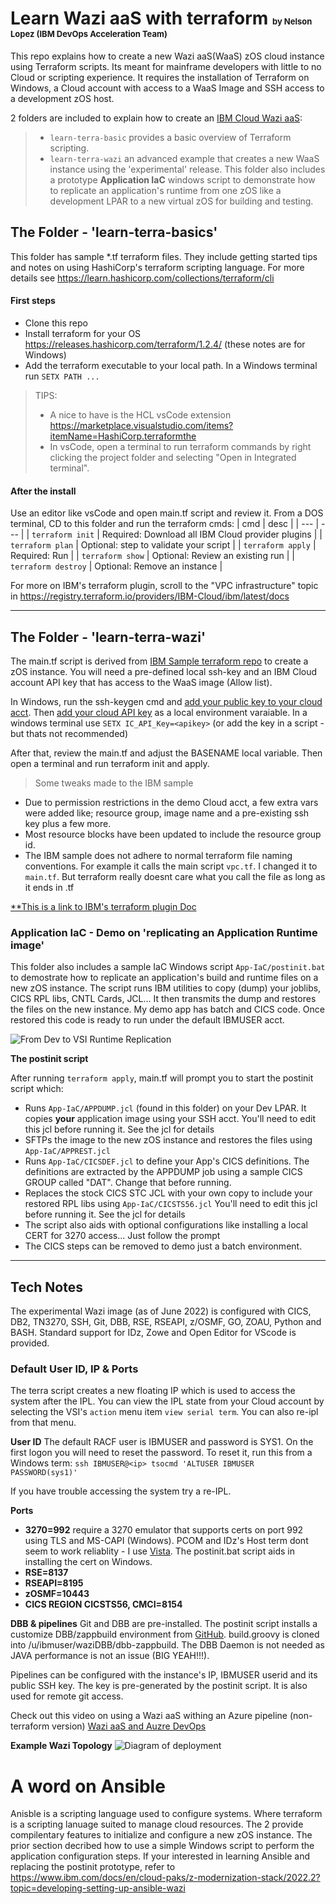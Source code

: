 # Learn Wazi aaS with terraform  <span style="font-size:small"> by Nelson Lopez (IBM DevOps Acceleration Team) </span>
This repo explains how to create a new Wazi aaS(WaaS) zOS cloud instance using Terraform scripts. Its meant for mainframe developers with little to no Cloud or scripting experience. It requires the installation of Terraform on Windows, a Cloud account with access to a WaaS Image and SSH access to a development zOS host. 


2 folders are included to explain how to create an [IBM Cloud Wazi aaS](https://www.ibm.com/cloud/wazi-as-a-service):
> - `learn-terra-basic` provides a basic overview of Terraform scripting. 
> - `learn-terra-wazi` an advanced example that creates a new WaaS instance using the 'experimental' release.  This folder also includes a prototype **Application IaC** windows script to demonstrate how to replicate an application's runtime from one zOS like a development LPAR to a new virtual zOS for building and testing. 


## The Folder - 'learn-terra-basics'
This folder has sample *.tf terraform files.  They include getting started tips and notes on using HashiCorp's terraform scripting language. For more details see https://learn.hashicorp.com/collections/terraform/cli
&nbsp;

#### First steps 
- Clone this repo 
- Install terraform for your OS https://releases.hashicorp.com/terraform/1.2.4/  (these notes are for Windows) 
- Add the terraform executable to your local path.  In a Windows terminal run `SETX PATH ...`


>TIPS: 
   >+ A nice to have is the HCL vsCode extension https://marketplace.visualstudio.com/items?itemName=HashiCorp.terraformthe 
   >+ In vsCode, open a terminal to run terraform commands by right clicking the project folder and selecting "Open in Integrated terminal". 

#### After the install
Use an editor like vsCode and open main.tf script and review it.  From a DOS terminal, CD to this folder and run the terraform cmds:
| cmd  | desc | 
| --- | --- | 
| `terraform init` | Required: Download all IBM Cloud provider plugins |
| `terraform plan` | Optional: step to validate your script |
| `terraform apply` | Required: Run  |
| `terraform show` | Optional: Review an existing run  |
| `terraform destroy` | Optional: Remove an instance |


For more on IBM's terraform plugin, scroll to the "VPC infrastructure" topic in https://registry.terraform.io/providers/IBM-Cloud/ibm/latest/docs

---


## The Folder - 'learn-terra-wazi'
The main.tf script is derived from [IBM Sample terraform repo](https://cloud.ibm.com/docs/ibm-cloud-provider-for-terraform?topic=ibm-cloud-provider-for-terraform-sample_vpc_config) to create a zOS instance. You will need a pre-defined local ssh-key and an IBM Cloud account API key that has access to the WaaS image (Allow list). 

In Windows, run the ssh-keygen cmd and [add your public key to your cloud acct](https://cloud.ibm.com/docs/ssh-keys?topic=ssh-keys-adding-an-ssh-key). Then [add your cloud API key](https://www.ibm.com/docs/en/app-connect/containers_cd?topic=servers-creating-cloud-api-key) as a local environment varaiable. In a windows terminal use `SETX IC_API_Key=<apikey>` (or add the key in a script - but thats not recommended)


After that, review the main.tf and adjust the BASENAME local variable. Then open a terminal and run terraform init and apply.  

> Some tweaks made to the IBM sample
+ Due to permission restrictions in the demo Cloud acct, a few extra vars were added  like; resource group, image name and a pre-existing ssh key plus a few more.  
+ Most resource blocks have been updated to include the resource group id.
+ The IBM sample does not adhere to normal terraform file naming conventions. For example it calls the main script `vpc.tf`.  I changed it to `main.tf`.  But terraform really doesnt care what you call the file as long as it ends in .tf 

[**This is a link to IBM's terraform plugin Doc](https://cloud.ibm.com/docs/ibm-cloud-provider-for-terraform?topic=ibm-cloud-provider-for-terraform-provider-template#code-snippets)



### Application IaC - Demo on 'replicating an Application Runtime image' 
This folder also includes a sample IaC Windows script `App-IaC/postinit.bat` to demostrate how to replicate an application's build and runtime files on a new zOS instance. The script runs IBM utilities to copy (dump) your joblibs, CICS RPL libs, CNTL Cards, JCL...  It then transmits the dump and restores the files on the new instance.  My demo app has batch and CICS code. Once restored this code is ready to run under the default IBMUSER acct. 

![From Dev to VSI Runtime Replication](App_IaC.png)

**The postinit script**


   After running `terraform apply`, main.tf will prompt you to start the postinit script which:
   -  Runs `App-IaC/APPDUMP.jcl` (found in this folder) on your Dev LPAR. It copies __your__ application image using your SSH acct. You'll need to edit this jcl before running it.  See the jcl for details
   - SFTPs the image to the new zOS instance and restores the files using `App-IaC/APPREST.jcl`
   - Runs `App-IaC/CICSDEF.jcl` to define your App's CICS definitions. The definitions are extracted by the APPDUMP job using a sample CICS GROUP called "DAT". Change that before running. 
   - Replaces the stock CICS STC JCL with your own copy to include your restored RPL libs using `App-IaC/CICSTS56.jcl`   You'll need to edit this jcl before running it.  See the jcl for details
   - The script also aids with optional configurations like installing a local CERT for 3270 access... Just follow the prompt 
   - The CICS steps can be removed to demo just a batch environment. 
&nbsp;
   
---


## Tech Notes 
The experimental Wazi image (as of June 2022) is configured with CICS, DB2, TN3270, SSH, Git, DBB, RSE, RSEAPI, z/OSMF, GO, ZOAU, Python and BASH. Standard support for IDz, Zowe and Open Editor for VScode  is provided. 


### Default User ID, IP & Ports
The terra script creates a new floating IP which is used to access the system after the IPL. You can view the IPL state from your Cloud account by selecting the VSI's `action` menu item `view serial term`.  You can also re-ipl from that menu. 

**User ID**
The default RACF user is IBMUSER and password is SYS1. On the first logon you will need to reset the password. To reset it, run this from a Windows term:
 ` ssh IBMUSER@<ip> tsocmd 'ALTUSER IBMUSER PASSWORD(sys1)' `

If you have trouble accessing the system try a re-IPL.  

**Ports**
- **3270=992** require a 3270 emulator that supports certs on port 992 using TLS and MS-CAPI (Windows). PCOM and IDz's Host term dont seem to work reliablity - I use [Vista](https://www.tombrennansoftware.com/).   The postinit.bat script aids in installing the cert on Windows.
- **RSE=8137**
- **RSEAPI=8195**
- **zOSMF=10443** 
- **CICS REGION CICSTS56, CMCI=8154**

**DBB & pipelines**
Git and DBB are pre-installed. The postinit script installs a customize DBB/zappbuild environment from [GitHub](https://github.com/nlopez1-ibm/waziDBB). build.groovy is cloned into /u/ibmuser/waziDBB/dbb-zappbuild.  The DBB Daemon is not needed as JAVA performance is not an issue (BIG YEAH!!!). 

Pipelines can be configured with the instance's IP, IBMUSER userid and its public SSH key.  The key is pre-generated by the postinit script.  It is also used for remote git access.  

Check out this video on using a Wazi aaS withing an Azure pipeline (non-terraform version)
[Wazi aaS and Auzre DevOps](https://youtu.be/rnZdlSHh_-4)

**Example Wazi Topology**
![Diagram of deployment](vpc-gen2-example.png)


# A word on Ansible  
Anisble is a scripting language used to configure systems. Where terraform is a scripting lanuage suited to manage cloud resources. The 2 provide compilentary features to initialize and configure a new zOS instance. The prior section decribed how to use a simple Windows script to perform the application configuration steps.  If your interested in learning Ansible and replacing the postinit prototype, refer to https://www.ibm.com/docs/en/cloud-paks/z-modernization-stack/2022.2?topic=developing-setting-up-ansible-wazi 



